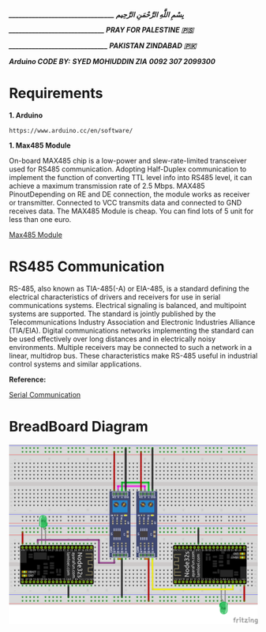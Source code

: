 ***________________________________ بِسْمِ اللَّهِ الرَّحْمَنِ الرَّحِيم***

***_____________________________ PRAY FOR PALESTINE 🇵🇸***

***______________________________ PAKISTAN ZINDABAD 🇵🇰***

***Arduino CODE BY:***
***SYED MOHIUDDIN ZIA***
***0092 307 2099300***

# Requirements
**1. Arduino**  
```
https://www.arduino.cc/en/software/
```
**1. Max485 Module**

On-board MAX485 chip is a low-power and slew-rate-limited transceiver used for RS485 communication. Adopting Half-Duplex communication to implement the function of converting TTL level info into RS485 level, it can achieve a maximum transmission rate of 2.5 Mbps. 
MAX485 PinoutDepending on RE and DE connection, the module works as receiver or transmitter.  Connected to VCC transmits data and connected to GND receives data. 
The MAX485 Module is cheap. You can find lots of 5 unit for less than one euro. 

[Max485 Module](https://hallroad.org/max485-rs485-transceiver-module-in-pakistan.html)

# RS485 Communication

RS-485, also known as TIA-485(-A) or EIA-485, is a standard defining the electrical characteristics of drivers and receivers for use in serial communications systems. Electrical signaling is balanced, and multipoint systems are supported. The standard is jointly published by the Telecommunications Industry Association and Electronic Industries Alliance (TIA/EIA). Digital communications networks implementing the standard can be used effectively over long distances and in electrically noisy environments. Multiple receivers may be connected to such a network in a linear, multidrop bus. These characteristics make RS-485 useful in industrial control systems and similar applications.

**Reference:**

[Serial Communication](https://en.wikipedia.org/wiki/RS-485)

# BreadBoard Diagram
![BreadBoard Diagram](https://github.com/syedmohiuddinzia/ESP32RS485Com/blob/main/ESP32RS485Com.png)
